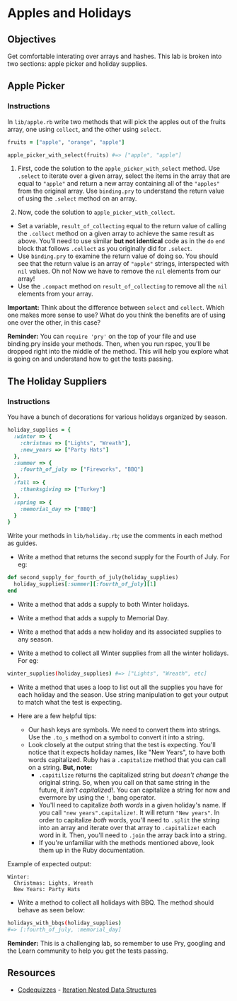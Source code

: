 # Apples and Holidays

## Objectives

Get comfortable interating over arrays and hashes. This lab is broken into two sections: apple picker and holiday supplies.

## Apple Picker

### Instructions

In `lib/apple.rb` write two methods that will pick the apples out of the fruits array, one using `collect`, and the other using `select`.

```ruby
fruits = ["apple", "orange", "apple"]

apple_picker_with_select(fruits) #=> ["apple", "apple"]
```

1. First, code the solution to the `apple_picker_with_select` method. Use `.select` to iterate over a given array, select the items in the array that are equal to `"apple"` and return a new array containing all of the `"apples"` from the original array. Use `binding.pry` to understand the return value of using the `.select` method on an array.

2. Now, code the solution to `apple_picker_with_collect`.

- Set a variable, `result_of_collecting` equal to the return value of calling the `.collect` method on a given array to achieve the same result as above. You'll need to use similar **but not identical** code as in the `do` `end` block that follows `.collect` as you originally did for `.select`.
- Use `binding.pry` to examine the return value of doing so. You should see that the return value is an array of `"apple"` strings, interspected with `nil` values. Oh no! Now we have to remove the `nil` elements from our array!
- Use the `.compact` method on `result_of_collecting` to remove all the `nil` elements from your array.

**Important:** Think about the difference between `select` and `collect`. Which one makes more sense to use? What do you think the benefits are of using one over the other, in this case?

**Reminder:** You can `require 'pry'` on the top of your file and use binding.pry inside your methods. Then, when you run rspec, you'll be dropped right into the middle of the method. This will help you explore what is going on and understand how to get the tests passing.

## The Holiday Suppliers

### Instructions

You have a bunch of decorations for various holidays organized by season.

```ruby
holiday_supplies = {
  :winter => {
    :christmas => ["Lights", "Wreath"],
    :new_years => ["Party Hats"]
  },
  :summer => {
    :fourth_of_july => ["Fireworks", "BBQ"]
  },
  :fall => {
    :thanksgiving => ["Turkey"]
  },
  :spring => {
    :memorial_day => ["BBQ"]
  }
}
```

Write your methods in `lib/holiday.rb`; use the comments in each method as guides.

- Write a method that returns the second supply for the Fourth of July. For eg:

```ruby
def second_supply_for_fourth_of_july(holiday_supplies)
  holiday_supplies[:summer][:fourth_of_july][1]
end
```

- Write a method that adds a supply to both Winter holidays.

- Write a method that adds a supply to Memorial Day.

- Write a method that adds a new holiday and its associated supplies to any season.

- Write a method to collect all Winter supplies from all the winter holidays. For eg:

```bash
winter_supplies(holiday_supplies) #=> ["Lights", "Wreath", etc]
```

- Write a method that uses a loop to list out all the supplies you have for each holiday and the season. Use string manipulation to get your output to match what the test is expecting.

- Here are a few helpful tips:
  - Our hash keys are symbols. We need to convert them into strings. Use the `.to_s` method on a symbol to convert it into a string.
  - Look closely at the output string that the test is expecting. You'll notice that it expects holiday names, like "New Years", to have both words capitalized. Ruby has a `.capitalize` method that you can call on a string. **But, note:**
    - `.capitilize` returns the capitalized string but _doesn't change_ the original string. So, when you call on that same string in the future, it _isn't capitalized!_. You can capitalize a string for now and evermore by using the `!`, bang operator.
    - You'll need to capitalize _both words_ in a given holiday's name. If you call `"new years".capitalize!`. It will return `"New years"`. In order to capitalize _both_ words, you'll need to `.split` the string into an array and iterate over that array to `.capitalize!` each word in it. Then, you'll need to `.join` the array back into a string.
    - If you're unfamiliar with the methods mentioned above, look them up in the Ruby documentation.

Example of expected output:

```
Winter:
  Christmas: Lights, Wreath
  New Years: Party Hats
```

- Write a method to collect all holidays with BBQ. The method should behave as seen below:

```bash
holidays_with_bbqs(holiday_supplies)
#=> [:fourth_of_july, :memorial_day]
```

**Reminder:** This is a challenging lab, so remember to use Pry, googling and the Learn community to help you get the tests passing.

## Resources

- [Codequizzes](http://www.codequizzes.com/learn-ruby/) - [Iteration Nested Data Structures](http://www.codequizzes.com/learn-ruby/iteration-nested-data-structures)
